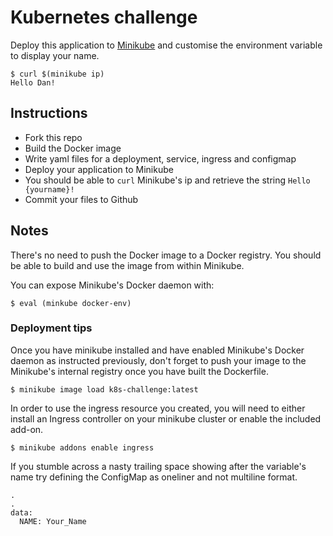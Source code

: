 # Kubernetes challenge

Deploy this application to [Minikube](https://github.com/kubernetes/minikube) and customise the environment variable to display your name.

```
$ curl $(minikube ip)
Hello Dan!
```

## Instructions

- Fork this repo
- Build the Docker image
- Write yaml files for a deployment, service, ingress and configmap
- Deploy your application to Minikube
- You should be able to `curl` Minikube's ip and retrieve the string `Hello {yourname}!`
- Commit your files to Github

## Notes

There's no need to push the Docker image to a Docker registry. You should be able to build and use the image from within Minikube.

You can expose Minikube's Docker daemon with:

```shell
$ eval (minkube docker-env)
```

### Deployment tips

Once you have minikube installed and have enabled Minikube's Docker daemon as instructed previously, don't forget to push your image to the Minikube's internal registry once you have built the Dockerfile.

```shell
$ minikube image load k8s-challenge:latest
```

In order to use the ingress resource you created, you will need to either install an Ingress controller on your minikube cluster or enable the included add-on.

```shell
$ minikube addons enable ingress
```

If you stumble across a nasty trailing space showing after the variable's name try defining the ConfigMap as oneliner and not multiline format.


```shell
.
.
data:
  NAME: Your_Name
```
